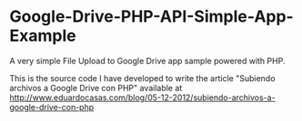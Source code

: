 Google-Drive-PHP-API-Simple-App-Example
=======================================

A very simple File Upload to Google Drive app sample powered with PHP.

This is the source code I have developed to write the article "Subiendo archivos a Google Drive con PHP" available at http://www.eduardocasas.com/blog/05-12-2012/subiendo-archivos-a-google-drive-con-php
